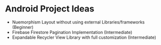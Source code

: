 # Android Project Ideas

- Nuemorphism Layout without using external Libraries/frameworks (Beginner) 
- Firebase Firestore Pagination Implementation (Intermediate)
- Expandable Recycler View Library with full customization (Intermediate)
